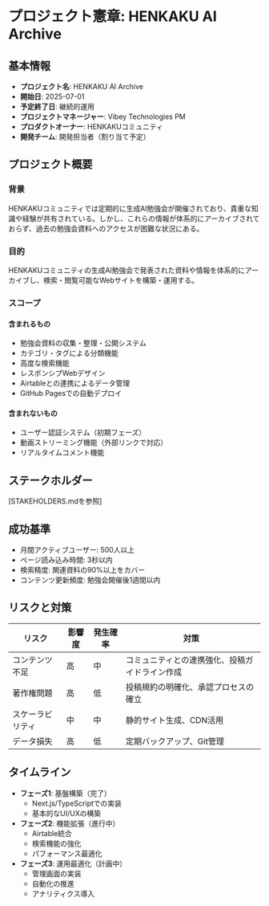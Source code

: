 # プロジェクト憲章: HENKAKU AI Archive

## 基本情報
- **プロジェクト名**: HENKAKU AI Archive
- **開始日**: 2025-07-01
- **予定終了日**: 継続的運用
- **プロジェクトマネージャー**: Vibey Technologies PM
- **プロダクトオーナー**: HENKAKUコミュニティ
- **開発チーム**: 開発担当者（割り当て予定）

## プロジェクト概要
### 背景
HENKAKUコミュニティでは定期的に生成AI勉強会が開催されており、貴重な知識や経験が共有されている。しかし、これらの情報が体系的にアーカイブされておらず、過去の勉強会資料へのアクセスが困難な状況にある。

### 目的
HENKAKUコミュニティの生成AI勉強会で発表された資料や情報を体系的にアーカイブし、検索・閲覧可能なWebサイトを構築・運用する。

### スコープ
#### 含まれるもの
- 勉強会資料の収集・整理・公開システム
- カテゴリ・タグによる分類機能
- 高度な検索機能
- レスポンシブWebデザイン
- Airtableとの連携によるデータ管理
- GitHub Pagesでの自動デプロイ

#### 含まれないもの
- ユーザー認証システム（初期フェーズ）
- 動画ストリーミング機能（外部リンクで対応）
- リアルタイムコメント機能

## ステークホルダー
[STAKEHOLDERS.mdを参照]

## 成功基準
- 月間アクティブユーザー: 500人以上
- ページ読み込み時間: 3秒以内
- 検索精度: 関連資料の90%以上をカバー
- コンテンツ更新頻度: 勉強会開催後1週間以内

## リスクと対策
| リスク | 影響度 | 発生確率 | 対策 |
|--------|--------|----------|------|
| コンテンツ不足 | 高 | 中 | コミュニティとの連携強化、投稿ガイドライン作成 |
| 著作権問題 | 高 | 低 | 投稿規約の明確化、承認プロセスの確立 |
| スケーラビリティ | 中 | 中 | 静的サイト生成、CDN活用 |
| データ損失 | 高 | 低 | 定期バックアップ、Git管理 |

## タイムライン
- **フェーズ1**: 基盤構築（完了）
  - Next.js/TypeScriptでの実装
  - 基本的なUI/UXの構築
- **フェーズ2**: 機能拡張（進行中）
  - Airtable統合
  - 検索機能の強化
  - パフォーマンス最適化
- **フェーズ3**: 運用最適化（計画中）
  - 管理画面の実装
  - 自動化の推進
  - アナリティクス導入